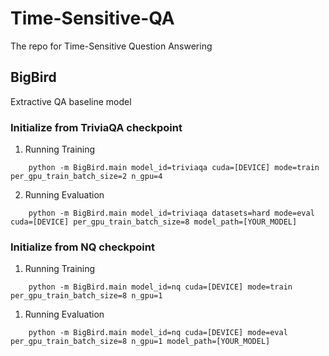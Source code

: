 # Time-Sensitive-QA
The repo for Time-Sensitive Question Answering


## BigBird

Extractive QA baseline model

### Initialize from TriviaQA checkpoint
1. Running Training
```
    python -m BigBird.main model_id=triviaqa cuda=[DEVICE] mode=train per_gpu_train_batch_size=2 n_gpu=4
```

2. Running Evaluation
```
    python -m BigBird.main model_id=triviaqa datasets=hard mode=eval cuda=[DEVICE] per_gpu_train_batch_size=8 model_path=[YOUR_MODEL]
```

### Initialize from NQ checkpoint
1. Running Training
```
    python -m BigBird.main model_id=nq cuda=[DEVICE] mode=train per_gpu_train_batch_size=8 n_gpu=1
```

1. Running Evaluation
```
    python -m BigBird.main model_id=nq cuda=[DEVICE] mode=eval per_gpu_train_batch_size=8 n_gpu=1 model_path=[YOUR_MODEL]
```
